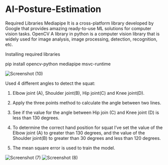 # AI-Posture-Estimation

Required Libraries
Mediapipe
It is a cross-platform library developed by Google that provides amazing ready-to-use ML solutions for computer vision tasks.
OpenCV 
A library in python is a computer vision library that is widely used for image analysis, image processing, detection, recognition, etc.

Installing required libraries

pip install opencv-python mediapipe msvc-runtime

![Screenshot (10)](https://user-images.githubusercontent.com/114305058/214681395-0120e3ad-f3c0-42a1-9786-d6e393a21d56.png)




Used 4 different angles to detect the squat:

1. Elbow joint (A), Shoulder joint(B), Hip joint(C) and Knee joint(D).

2. Apply the three points method to calculate the angle between two lines.

3. See if the value for the angle between Hip join (C) and Knee joint (D) is less than 130 degrees.

4. To determine the correct hand position for squat I’ve set the value of the Elbow joint (A) to greater than 130 degrees, and the value of the Shoulder joint(B) to greater than 30 degrees and less than 120 degrees.

5. The mean square error is used to train the model.

![Screenshot (7)](https://user-images.githubusercontent.com/114305058/214681221-45f1e495-995e-475f-980e-c563b4d1000e.png)
![Screenshot (8)](https://user-images.githubusercontent.com/114305058/214681271-4551cf57-11e4-4cf1-b354-6ed4dcbcaa92.png)

